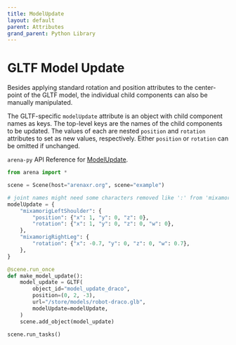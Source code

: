```yaml
---
title: ModelUpdate
layout: default
parent: Attributes
grand_parent: Python Library
---
```


# GLTF Model Update

Besides applying standard rotation and position attributes to the center-point of the GLTF model, the individual child components can also be manually manipulated.

The GLTF-specific `modelUpdate` attribute is an object with child component names as keys. The top-level keys are the names of the child components to be updated. The values of each are nested `position` and `rotation` attributes to set as new values, respectively. Either `position` or `rotation` can be omitted if unchanged.

`arena-py` API Reference for [ModelUpdate](/content/python-api/attributes/model_update).

```python
from arena import *

scene = Scene(host="arenaxr.org", scene="example")

# joint names might need some characters removed like ':' from 'mixamorig:LeftShoulder'
modelUpdate = {
    "mixamorigLeftShoulder": {
        "position": {"x": 1, "y": 0, "z": 0},
        "rotation": {"x": 1, "y": 0, "z": 0, "w": 0},
    },
    "mixamorigRightLeg": {
        "rotation": {"x": -0.7, "y": 0, "z": 0, "w": 0.7},
    },
}

@scene.run_once
def make_model_update():
    model_update = GLTF(
        object_id="model_update_draco",
        position=(0, 2, -3),
        url="/store/models/robot-draco.glb",
        modelUpdate=modelUpdate,
    )
    scene.add_object(model_update)

scene.run_tasks()
```
